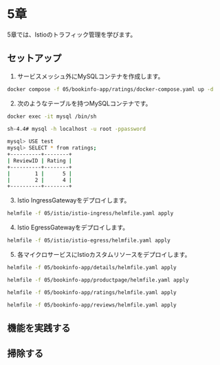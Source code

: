 # 5章

5章では、Istioのトラフィック管理を学びます。

## セットアップ

1. サービスメッシュ外にMySQLコンテナを作成します。

```bash
docker compose -f 05/bookinfo-app/ratings/docker-compose.yaml up -d
```

2. 次のようなテーブルを持つMySQLコンテナです。

```bash
docker exec -it mysql /bin/sh
                                                                                                                                                                              (minikube/default)
sh-4.4# mysql -h localhost -u root -ppassword

mysql> USE test
mysql> SELECT * from ratings;
+----------+--------+
| ReviewID | Rating |
+----------+--------+
|        1 |      5 |
|        2 |      4 |
+----------+--------+
```

3. Istio IngressGatewayをデプロイします。

```bash
helmfile -f 05/istio/istio-ingress/helmfile.yaml apply
```

4. Istio EgressGatewayをデプロイします。

```bash
helmfile -f 05/istio/istio-egress/helmfile.yaml apply
```

5. 各マイクロサービスにIstioカスタムリソースをデプロイします。

```bash
helmfile -f 05/bookinfo-app/details/helmfile.yaml apply

helmfile -f 05/bookinfo-app/productpage/helmfile.yaml apply

helmfile -f 05/bookinfo-app/ratings/helmfile.yaml apply

helmfile -f 05/bookinfo-app/reviews/helmfile.yaml apply
```

## 機能を実践する

## 掃除する

